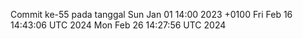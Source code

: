 Commit ke-55 pada tanggal Sun Jan 01 14:00 2023 +0100
Fri Feb 16 14:43:06 UTC 2024
Mon Feb 26 14:27:56 UTC 2024

